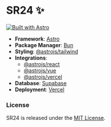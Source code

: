 # SR24 ✨
[![Built with Astro](https://astro.badg.es/v2/built-with-astro/small.svg)](https://astro.build)
- **Framework**: [Astro](https://astro.build)
- **Package Manager**: [Bun](https://bun.sh)
- **Styling**: [@astrojs/tailwind](https://docs.astro.build/en/guides/integrations-guide/tailwind/)
- **Integrations**: 
    - [@astrojs/react](https://docs.astro.build/en/guides/integrations-guide/react/)
    - [@astrojs/vue](https://docs.astro.build/en/guides/integrations-guide/vue/)
    - [@astrojs/vercel](https://docs.astro.build/en/guides/integrations-guide/vercel/)
- **Database**: [Supabase](https://supabase.com/)
- **Deployment**: [Vercel](https://vercel.com)

### License
SR24 is released under the [MIT License](./LICENSE).